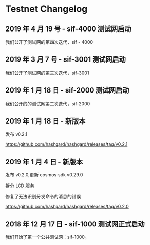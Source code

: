 # Testnet Changelog



## 2019 年 4 月 19 号 - sif-4000 测试网启动

我们公开了测试网的第四次迭代，sif - 4000

## 2019 年 3 月 7 号 - sif-3001 测试网启动

我们公开了测试网的第三次迭代，sif-3001

## 2019 年 1 月 18 日 - sif-2000 测试网启动

我们公开的的测试网第二次迭代，sif-2000

## 2019 年 1 月 18 日 - 新版本

发布 v0.2.1

https://github.com/hashgard/hashgard/releases/tag/v0.2.1

## 2019 年 1 月 4 日 - 新版本

发布 v0.2.0,更新 cosmos-sdk v0.29.0

拆分 LCD 服务

修复了无法识别分发命令的消息的错误

https://github.com/hashgard/hashgard/releases/tag/v0.2.0

## 2018 年 12 月 17 日 - sif-1000 测试网正式启动

我们开始了第一个公共测试网：sif-1000。
